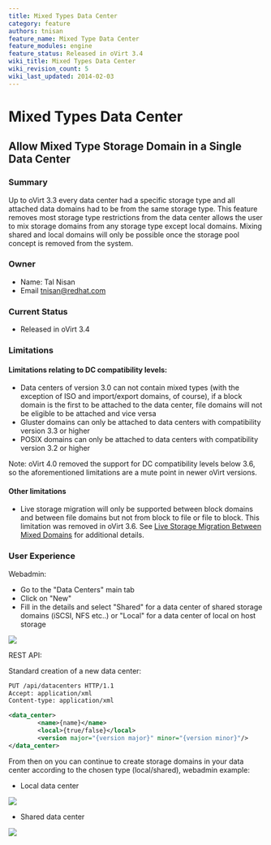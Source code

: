 ```yaml
---
title: Mixed Types Data Center
category: feature
authors: tnisan
feature_name: Mixed Type Data Center
feature_modules: engine
feature_status: Released in oVirt 3.4
wiki_title: Mixed Types Data Center
wiki_revision_count: 5
wiki_last_updated: 2014-02-03
---
```


# Mixed Types Data Center

## Allow Mixed Type Storage Domain in a Single Data Center

### Summary

Up to oVirt 3.3 every data center had a specific storage type and all attached data domains had to be from the same storage type. This feature removes most storage type restrictions from the data center allows the user to mix storage domains from any storage type except local domains. Mixing shared and local domains will only be possible once the storage pool concept is removed from the system.

### Owner

*   Name: Tal Nisan
*   Email <tnisan@redhat.com>

### Current Status

*   Released in oVirt 3.4

### Limitations

#### Limitations relating to DC compatibility levels:

*   Data centers of version 3.0 can not contain mixed types (with the exception of ISO and import/export domains, of course), if a block domain is the first to be attached to the data center, file domains will not be eligible to be attached and vice versa
*   Gluster domains can only be attached to data centers with compatibility version 3.3 or higher
*   POSIX domains can only be attached to data centers with compatibility version 3.2 or higher

Note: oVirt 4.0 removed the support for DC compatibility levels below 3.6, so the aforementioned limitations are a mute point in newer oVirt versions.

#### Other limitations

*   Live storage migration will only be supported between block domains and between file domains but not from block to file or file to block. This limitation was removed in oVirt 3.6. See [Live Storage Migration Between Mixed Domains](live-storage-migration-between-mixed-domains.html) for additional details.

### User Experience

Webadmin:

*   Go to the "Data Centers" main tab
*   Click on "New"
*   Fill in the details and select "Shared" for a data center of shared storage domains (iSCSI, NFS etc..) or "Local" for a data center of local on host storage

![](/images/wiki/MixedTypesDataCenter_CreateNewDataCenterDialog.png)

REST API:

Standard creation of a new data center:

```xml
PUT /api/datacenters HTTP/1.1
Accept: application/xml
Content-type: application/xml

<data_center>
        <name>{name}</name>
        <local>{true/false}</local>
        <version major="{version major}" minor="{version minor}"/>
</data_center>
```

From then on you can continue to create storage domains in your data center according to the chosen type (local/shared), webadmin example:

*   Local data center

![](/images/wiki/MixedTypesDataCenter_CreateStorageOnLocalDC.png)

*   Shared data center

![](/images/wiki/MixedTypesDataCenter_CreateStorageOnSharedDC.png)
